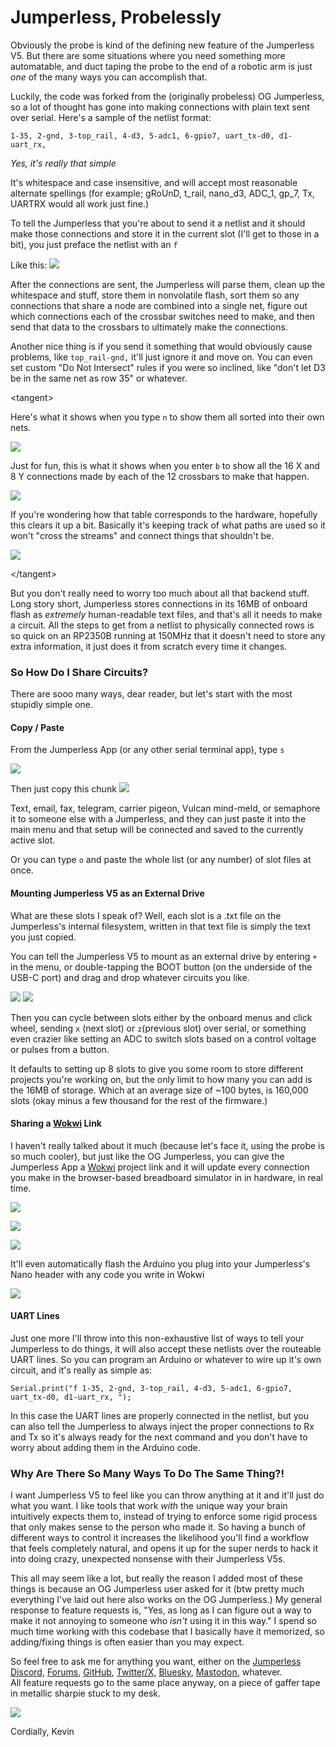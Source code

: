 # Jumperless, Probelessly








Obviously the probe is kind of the defining new feature of the Jumperless V5. But there are some situations where you need something more automatable, and duct taping the probe to the end of a robotic arm is just *one* of the many ways you can accomplish that.

Luckily, the code was forked from the (originally probeless) OG Jumperless, so a lot of thought has gone into making connections with plain text sent over serial. Here's a sample of the netlist format:

```
1-35, 2-gnd, 3-top_rail, 4-d3, 5-adc1, 6-gpio7, uart_tx-d0, d1-uart_rx, 
```
*Yes, it's really that simple*

It's whitespace and case insensitive, and will accept most reasonable alternate spellings (for example; gRoUnD, t_rail, nano_d3, ADC_1, gp_7, Tx, UARTRX would all work just fine.)

To tell the Jumperless that you're about to send it a netlist and it should make those connections and store it in the current slot (I'll get to those in a bit), you just preface the netlist with an ``` f ```

Like this:
![](/Images/UpdateImages/04-week4-images/fconnections.png)

After the connections are sent, the Jumperless will parse them, clean up the whitespace and stuff, store them in nonvolatile flash, sort them so any connections that share a node are combined into a single net, figure out which connections each of the crossbar switches need to make, and then send that data to the crossbars to ultimately make the connections.

Another nice thing is if you send it something that would obviously cause problems, like ```top_rail-gnd,``` it'll just ignore it and move on. You can even set custom "Do Not Intersect" rules if you were so inclined, like "don't let D3 be in the same net as row 35" or whatever.

\<tangent\>    
  
Here's what it shows when you type ```n``` to show them all sorted into their own nets. 


![](/Images/UpdateImages/04-week4-images/Netlist.png)


Just for fun, this is what it shows when you enter ```b``` to show all the 16 X and 8 Y connections made by each of the 12 crossbars to make that happen.


![](/Images/UpdateImages/04-week4-images/ChipStatus.png)


If you're wondering how that table corresponds to the hardware, hopefully this clears it up a bit. Basically it's keeping track of what paths are used so it won't "cross the streams" and connect things that shouldn't be.

![](/Images/UpdateImages/04-week4-images/StatToSchem.png)


\<\/tangent\>

But you don't really need to worry too much about all that backend stuff. Long story short, Jumperless stores connections in its 16MB of onboard flash as *extremely* human-readable text files, and that's all it needs to make a circuit. 
All the steps to get from a netlist to physically connected rows is so quick on an RP2350B running at 150MHz that it doesn't need to store any extra information, it just does it from scratch every time it changes.

### So How Do I Share Circuits?

There are sooo many ways, dear reader, but let's start with the most stupidly simple one.

#### Copy / Paste
From the Jumperless App (or any other serial terminal app), type ```s```

![](/Images/UpdateImages/04-week4-images/SlotsNoHighlight.png)

Then just copy this chunk
![](/Images/UpdateImages/04-week4-images/SlotsHighlight.png)

Text, email, fax, telegram, carrier pigeon, Vulcan mind-meld, or semaphore it to someone else with a Jumperless, and they can just paste it into the main menu and that setup will be connected and saved to the currently active slot.

Or you can type ```o``` and paste the whole list (or any number) of slot files at once.


#### Mounting Jumperless V5 as an External Drive

What are these slots I speak of? Well, each slot is a .txt file on the Jumperless's internal filesystem, written in that text file is simply the text you just copied. 

You can tell the Jumperless V5 to mount as an external drive by entering ```+``` in the menu, or double-tapping the BOOT button (on the underside of the USB-C port) and drag and drop whatever circuits you like.

![](/Images/UpdateImages/04-week4-images/DriveDesktop.png)
![](/Images/UpdateImages/04-week4-images/JumperlessDrive.png)


Then you can cycle between slots either by the onboard menus and click wheel, sending ```x``` (next slot) or ```z```(previous slot) over serial, or something even crazier like setting an ADC to switch slots based on a control voltage or pulses from a button. 

It defaults to setting up 8 slots to give you some room to store different projects you're working on, but the only limit to how many you can add is the 16MB of storage. Which at an average size of ~100 bytes, is 160,000 slots (okay minus a few thousand for the rest of the firmware.)

#### Sharing a [Wokwi](https://wokwi.com/) Link

I haven't really talked about it much (because let's face it, using the probe is so much cooler), but just like the OG Jumperless, you can give the Jumperless App a [Wokwi](https://docs.wokwi.com/) project link and it will update every connection you make in the browser-based breadboard simulator in in hardware, in real time.


![](/Images/UpdateImages/04-week4-images/AppLink.png)


![](/Images/UpdateImages/04-week4-images/Wokwi.png)

![](/Images/UpdateImages/04-week4-images/WokwiNetlist.png)

It'll even automatically flash the Arduino you plug into your Jumperless's Nano header with any code you write in Wokwi

![](/Images/UpdateImages/04-week4-images/WokwiFlash.png)


#### UART Lines

Just one more I'll throw into this non-exhaustive list of ways to tell your Jumperless to do things, it will also accept these netlists over the routeable UART lines. So you can program an Arduino or whatever to wire up it's own circuit, and it's really as simple as:
```
Serial.print("f 1-35, 2-gnd, 3-top_rail, 4-d3, 5-adc1, 6-gpio7, uart_tx-d0, d1-uart_rx, ");
```
In this case the UART lines are properly connected in the netlist, but you can also tell the Jumperless to always inject the proper connections to Rx and Tx so it's always ready for the next command and you don't have to worry about adding them in the Arduino code.



### Why Are There So Many Ways To Do The Same Thing?!

I want Jumperless V5 to feel like you can throw anything at it and it'll just do what you want. I like tools that work *with* the unique way your brain intuitively expects them to, instead of trying to enforce some rigid process that only makes sense to the person who made it. So having a bunch of different ways to control it increases the likelihood you'll find a workflow that feels completely natural, and opens it up for the super nerds to hack it into doing crazy, unexpected nonsense with their Jumperless V5s.

This all may seem like a lot, but really the reason I added most of these things is because an OG Jumperless user asked for it (btw pretty much everything I've laid out here also works on the OG Jumperless.) My general response to feature requests is, "Yes, as long as I can figure out a way to make it not annoying to someone who *isn't* using it in this way." I spend so much time working with this codebase that I basically have it memorized, so adding/fixing things is often easier than you may expect. 

So feel free to ask me for anything you want, either on the [Jumperless Discord](https://discord.gg/CKP2chvcUt), [Forums](https://forum.jumperless.org/), [GitHub](https://github.com/Architeuthis-Flux/JumperlessV5), [Twitter/X](https://x.com/arabidsquid), [Bluesky](https://bsky.app/profile/architeuthisflux.bsky.social), [Mastodon](https://hackaday.social/@ArchiteuthisFlux), whatever.   
All feature requests go to the same place anyway, on a piece of gaffer tape in metallic sharpie stuck to my desk. 

![](/Images/UpdateImages/04-week4-images/FeatureRequests.jpeg)

Cordially,
Kevin
